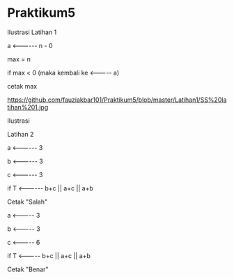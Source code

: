 # Praktikum5

Ilustrasi
Latihan 1

a <------ n - 0

max = n

if max < 0 (maka kembali ke <----- a)

cetak max

https://github.com/fauziakbar101/Praktikum5/blob/master/Latihan1/SS%20latihan%201.jpg

Ilustrasi

Latihan 2

a <------ 3

b <------ 3

c <------ 3

if T <------ b+c || a+c || a+b

Cetak "Salah"

a <----- 3

b <----- 3

c <----- 6

if T <----- b+c || a+c || a+b

Cetak "Benar"
